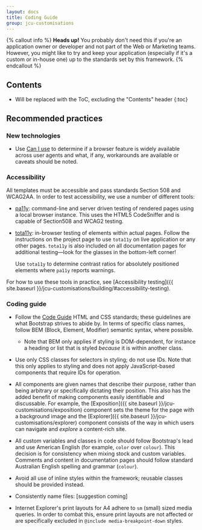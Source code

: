 ```yaml
---
layout: docs
title: Coding Guide
group: jcu-customisations
---
```


{% callout info %}
**Heads up!** You probably don't need this if you're an application owner or
developer and not part of the Web or Marketing teams. However, you might like to
try and keep your application (especially if it's a custom or in-house one) up
to the standards set by this framework.
{% endcallout %}

## Contents

* Will be replaced with the ToC, excluding the "Contents" header
{:toc}

## Recommended practices

### New technologies

* Use [Can I use](http://caniuse.com) to determine if a browser feature is
  widely available across user agents and what, if any, workarounds are
  available or caveats should be noted.

### Accessibility

All templates must be accessible and pass standards Section 508 and WCAG2AA.
In order to test accessibility, we use a number of different tools:

* [pa11y](http://pa11y.org): command-line and server driven testing of
  rendered pages using a local browser instance.  This uses the HTML5
  CodeSniffer and is capable of Section508 and WCAG2 testing.

* [tota11y](https://khan.github.io/tota11y/): in-browser testing of elements
  within actual pages.  Follow the instructions on the project page to use
  `tota11y` on live application or any other pages. `tota11y` is also included
  on all documentation pages for additional testing—look for the glasses in the
  bottom-left corner!

  Use `tota11y` to determine contrast ratios for absolutely positioned
  elements where `pa11y` reports warnings.

For how to use these tools in practice, see
[Accessibility testing]({{ site.baseurl }}/jcu-customisations/building/#accessibility-testing).

### Coding guide

* Follow the [Code Guide](http://codeguide.co) HTML and CSS standards; these
  guidelines are what Bootstrap strives to abide by.  In terms of specific class
  names, follow BEM (Block, Element, Modifier) semantic syntax, where possible.

  * Note that BEM only applies if styling is DOM-dependent, for instance a
    heading or list that is styled *because* it is within another class.

* Use only CSS classes for selectors in styling; do not use IDs.  Note that this
  only applies to styling and does not apply JavaScript-based components that
  require IDs for operation.

* All components are given names that describe their purpose, rather than being
  arbitrary or specifically dictating their position.  This also has the added
  benefit of making components easily identifiable and discussable.  For
  example, the [Exposition]({{ site.baseurl }}/jcu-customisations/exposition)
  component sets the theme for the page with a background image and the
  [Explorer]({{ site.baseurl }}/jcu-customisations/explorer) component consists of
  the way in which users can navigate and *explore* a content-rich site.

* All custom variables and classes in code should follow Bootstrap's lead
  and use American English (for example, ``color`` over ``colour``).  This
  decision is for consistency when mixing stock and custom variables.  Comments
  and content in documentation pages should follow standard Australian English
  spelling and grammar (``colour``).

* Avoid all use of inline styles within the framework; reusable classes should
  be provided instead.

* Consistently name files: [suggestion coming]

* Internet Explorer's print layouts for A4 adhere to `sm` (small) sized media
  queries.  In order to combat this, ensure print layouts are not affected or
  are specifically excluded in `@include media-breakpoint-down` styles.
